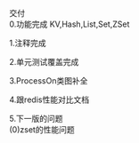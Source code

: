 交付<br>
0.功能完成 KV,Hash,List,Set,ZSet<br>

1.注释完成<br>

2.单元测试覆盖完成<br>

3.ProcessOn类图补全<br>

4.跟redis性能对比文档<br>

5.下一版的问题<br>
(0)zset的性能问题<br>
